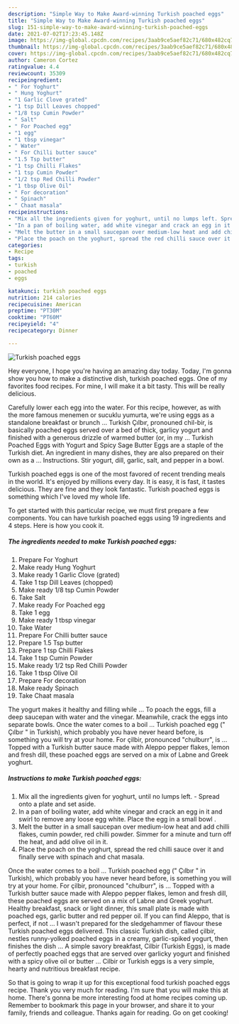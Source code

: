 ```yaml
---
description: "Simple Way to Make Award-winning Turkish poached eggs"
title: "Simple Way to Make Award-winning Turkish poached eggs"
slug: 151-simple-way-to-make-award-winning-turkish-poached-eggs
date: 2021-07-02T17:23:45.148Z
image: https://img-global.cpcdn.com/recipes/3aab9ce5aef82c71/680x482cq70/turkish-poached-eggs-recipe-main-photo.jpg
thumbnail: https://img-global.cpcdn.com/recipes/3aab9ce5aef82c71/680x482cq70/turkish-poached-eggs-recipe-main-photo.jpg
cover: https://img-global.cpcdn.com/recipes/3aab9ce5aef82c71/680x482cq70/turkish-poached-eggs-recipe-main-photo.jpg
author: Cameron Cortez
ratingvalue: 4.4
reviewcount: 35309
recipeingredient:
- " For Yoghurt"
- " Hung Yoghurt"
- "1 Garlic Clove grated"
- "1 tsp Dill Leaves chopped"
- "1/8 tsp Cumin Powder"
- " Salt"
- " For Poached egg"
- "1 egg"
- "1 tbsp vinegar"
- " Water"
- " For Chilli butter sauce"
- "1.5 Tsp butter"
- "1 tsp Chilli Flakes"
- "1 tsp Cumin Powder"
- "1/2 tsp Red Chilli Powder"
- "1 tbsp Olive Oil"
- " For decoration"
- " Spinach"
- " Chaat masala"
recipeinstructions:
- "Mix all the ingredients given for yoghurt, until no lumps left. Spread onto a plate and set aside."
- "In a pan of boiling water, add white vinegar and crack an egg in it and swirl to remove any loose egg white. Place the egg in a small bowl ."
- "Melt the butter in a small saucepan over medium-low heat and add chilli flakes, cumin powder, red chilli powder. Simmer for a minute and turn off the heat, and add olive oil in it."
- "Place the poach on the yoghurt, spread the red chilli sauce over it and finally serve with spinach and chat masala."
categories:
- Recipe
tags:
- turkish
- poached
- eggs

katakunci: turkish poached eggs 
nutrition: 214 calories
recipecuisine: American
preptime: "PT30M"
cooktime: "PT60M"
recipeyield: "4"
recipecategory: Dinner

---
```



![Turkish poached eggs](https://img-global.cpcdn.com/recipes/3aab9ce5aef82c71/680x482cq70/turkish-poached-eggs-recipe-main-photo.jpg)

Hey everyone, I hope you're having an amazing day today. Today, I'm gonna show you how to make a distinctive dish, turkish poached eggs. One of my favorites food recipes. For mine, I will make it a bit tasty. This will be really delicious.

Carefully lower each egg into the water. For this recipe, however, as with the more famous menemen or sucuklu yumurta, we&#39;re using eggs as a standalone breakfast or brunch … Turkish Çılbır, pronouned chil-bir, is basically poached eggs served over a bed of thick, garlicy yogurt and finished with a generous drizzle of warmed butter (or, in my … Turkish Poached Eggs with Yogurt and Spicy Sage Butter Eggs are a staple of the Turkish diet. An ingredient in many dishes, they are also prepared on their own as a … Instructions. Stir yogurt, dill, garlic, salt, and pepper in a bowl.

Turkish poached eggs is one of the most favored of recent trending meals in the world. It's enjoyed by millions every day. It is easy, it is fast, it tastes delicious. They are fine and they look fantastic. Turkish poached eggs is something which I've loved my whole life.


To get started with this particular recipe, we must first prepare a few components. You can have turkish poached eggs using 19 ingredients and 4 steps. Here is how you cook it.

<!--inarticleads1-->

##### The ingredients needed to make Turkish poached eggs:

1. Prepare  For Yoghurt
1. Make ready  Hung Yoghurt
1. Make ready 1 Garlic Clove (grated)
1. Take 1 tsp Dill Leaves (chopped)
1. Make ready 1/8 tsp Cumin Powder
1. Take  Salt
1. Make ready  For Poached egg
1. Take 1 egg
1. Make ready 1 tbsp vinegar
1. Take  Water
1. Prepare  For Chilli butter sauce
1. Prepare 1.5 Tsp butter
1. Prepare 1 tsp Chilli Flakes
1. Take 1 tsp Cumin Powder
1. Make ready 1/2 tsp Red Chilli Powder
1. Take 1 tbsp Olive Oil
1. Prepare  For decoration
1. Make ready  Spinach
1. Take  Chaat masala


The yogurt makes it healthy and filling while … To poach the eggs, fill a deep saucepan with water and the vinegar. Meanwhile, crack the eggs into separate bowls. Once the water comes to a boil … Turkish poached egg (&#34; Çılbır &#34; in Turkish), which probably you have never heard before, is something you will try at your home. For çilbir, pronounced &#34;chulburr&#34;, is … Topped with a Turkish butter sauce made with Aleppo pepper flakes, lemon and fresh dill, these poached eggs are served on a mix of Labne and Greek yoghurt. 

<!--inarticleads2-->

##### Instructions to make Turkish poached eggs:

1. Mix all the ingredients given for yoghurt, until no lumps left. - Spread onto a plate and set aside.
1. In a pan of boiling water, add white vinegar and crack an egg in it and swirl to remove any loose egg white. Place the egg in a small bowl .
1. Melt the butter in a small saucepan over medium-low heat and add chilli flakes, cumin powder, red chilli powder. Simmer for a minute and turn off the heat, and add olive oil in it.
1. Place the poach on the yoghurt, spread the red chilli sauce over it and finally serve with spinach and chat masala.


Once the water comes to a boil … Turkish poached egg (&#34; Çılbır &#34; in Turkish), which probably you have never heard before, is something you will try at your home. For çilbir, pronounced &#34;chulburr&#34;, is … Topped with a Turkish butter sauce made with Aleppo pepper flakes, lemon and fresh dill, these poached eggs are served on a mix of Labne and Greek yoghurt. Healthy breakfast, snack or light dinner, this small plate is made with poached egs, garlic butter and red pepper oil. If you can find Aleppo, that is perfect, if not … I wasn&#39;t prepared for the sledgehammer of flavour these Turkish poached eggs delivered. This classic Turkish dish, called çilbir, nestles runny-yolked poached eggs in a creamy, garlic-spiked yogurt, then finishes the dish … A simple savory breakfast, Cilbir (Turkish Eggs), is made of perfectly poached eggs that are served over garlicky yogurt and finished with a spicy olive oil or butter … Cilbir or Turkish eggs is a very simple, hearty and nutritious breakfast recipe. 

So that is going to wrap it up for this exceptional food turkish poached eggs recipe. Thank you very much for reading. I'm sure that you will make this at home. There's gonna be more interesting food at home recipes coming up. Remember to bookmark this page in your browser, and share it to your family, friends and colleague. Thanks again for reading. Go on get cooking!
